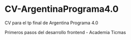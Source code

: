 # CV-ArgentinaPrograma4.0

CV para el tp final de Argentina Programa 4.0

Primeros pasos del desarrollo frontend - Academia Ticmas
